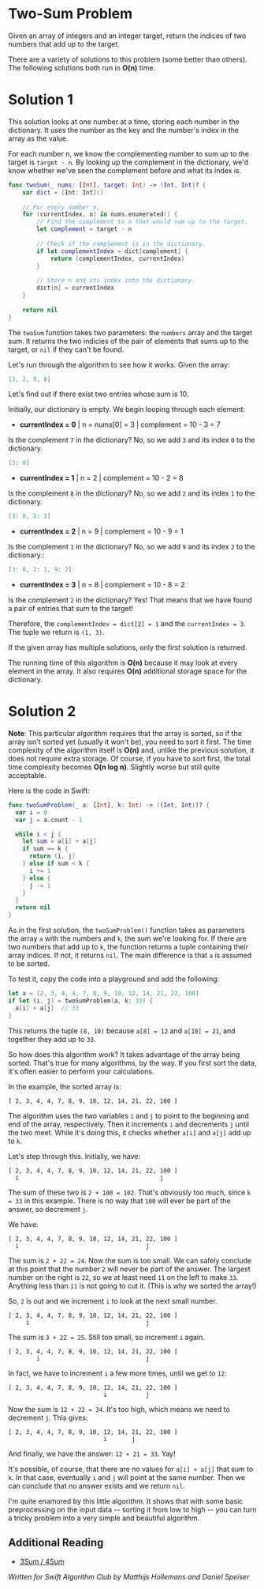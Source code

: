 # Two-Sum Problem

Given an array of integers and an integer target, return the indices of two numbers that add up to the target.

There are a variety of solutions to this problem (some better than others). The following solutions both run in **O(n)** time.

# Solution 1

This solution looks at one number at a time, storing each number in the dictionary. It uses the number as the key and the number's index in the array as the value.

For each number n, we know the complementing number to sum up to the target is `target - n`. By looking up the complement in the dictionary, we'd know whether we've seen the complement before and what its index is.

```swift
func twoSum(_ nums: [Int], target: Int) -> (Int, Int)? {
    var dict = [Int: Int]()
    
    // For every number n,
    for (currentIndex, n) in nums.enumerated() {
        // Find the complement to n that would sum up to the target.
        let complement = target - n
        
        // Check if the complement is in the dictionary.
        if let complementIndex = dict[complement] {
            return (complementIndex, currentIndex)
        }
        
        // Store n and its index into the dictionary.
        dict[n] = currentIndex
    }
    
    return nil
}
```

The `twoSum` function takes two parameters: the `numbers` array and the target sum. It returns the two indicies of the pair of elements that sums up to the target, or `nil` if they can't be found.

Let's run through the algorithm to see how it works. Given the array:

```swift
[3, 2, 9, 8]
```

Let's find out if there exist two entries whose sum is 10.

Initially, our dictionary is empty. We begin looping through each element:

- **currentIndex = 0** | n = nums[0] = 3 | complement = 10 - 3 = 7

Is the complement `7` in the dictionary? No, so we add `3` and its index `0` to the dictionary.

```swift
[3: 0]
```

- **currentIndex = 1** | n = 2 | complement = 10 - 2 = 8

Is the complement `8` in the dictionary? No, so we add `2` and its index `1` to the dictionary.

```swift
[3: 0, 2: 1]
```

- **currentIndex = 2** | n = 9 | complement = 10 - 9 = 1

Is the complement `1` in the dictionary? No, so we add `9` and its index `2` to the dictionary.:

```swift
[3: 0, 2: 1, 9: 2]
```

- **currentIndex = 3** | n = 8 | complement = 10 - 8 = 2

Is the complement `2` in the dictionary? Yes! That means that we have found a pair of entries that sum to the target!

Therefore, the `complementIndex = dict[2] = 1` and the `currentIndex = 3`. The tuple we return is `(1, 3)`.

If the given array has multiple solutions, only the first solution is returned.

The running time of this algorithm is **O(n)** because it may look at every element in the array. It also requires **O(n)** additional storage space for the dictionary.

# Solution 2

**Note**: This particular algorithm requires that the array is sorted, so if the array isn't sorted yet (usually it won't be), you need to sort it first. The time complexity of the algorithm itself is **O(n)** and, unlike the previous solution, it does not require extra storage. Of course, if you have to sort first, the total time complexity becomes **O(n log n)**. Slightly worse but still quite acceptable.

Here is the code in Swift:

```swift
func twoSumProblem(_ a: [Int], k: Int) -> ((Int, Int))? {
  var i = 0
  var j = a.count - 1

  while i < j {
    let sum = a[i] + a[j]
    if sum == k {
      return (i, j)
    } else if sum < k {
      i += 1
    } else {
      j -= 1
    }
  }
  return nil
}
```

As in the first solution, the `twoSumProblem()` function takes as parameters the array `a` with the numbers and `k`, the sum we're looking for. If there are two numbers that add up to `k`, the function returns a tuple containing their array indices. If not, it returns `nil`. The main difference is that `a` is assumed to be sorted.

To test it, copy the code into a playground and add the following:

```swift
let a = [2, 3, 4, 4, 7, 8, 9, 10, 12, 14, 21, 22, 100]
if let (i, j) = twoSumProblem(a, k: 33) {
  a[i] + a[j]  // 33
}
```

This returns the tuple `(8, 10)` because `a[8] = 12` and `a[10] = 21`, and together they add up to `33`.

So how does this algorithm work? It takes advantage of the array being sorted. That's true for many algorithms, by the way. If you first sort the data, it's often easier to perform your calculations.

In the example, the sorted array is:

	[ 2, 3, 4, 4, 7, 8, 9, 10, 12, 14, 21, 22, 100 ]

The algorithm uses the two variables `i` and `j` to point to the beginning and end of the array, respectively. Then it increments `i` and decrements `j` until the two meet. While it's doing this, it checks whether `a[i]` and `a[j]` add up to `k`.

Let's step through this. Initially, we have:

	[ 2, 3, 4, 4, 7, 8, 9, 10, 12, 14, 21, 22, 100 ]
      i                                        j

The sum of these two is `2 + 100 = 102`. That's obviously too much, since `k = 33` in this example. There is no way that `100` will ever be part of the answer, so decrement `j`.

We have:

	[ 2, 3, 4, 4, 7, 8, 9, 10, 12, 14, 21, 22, 100 ]
      i                                    j

The sum is `2 + 22 = 24`. Now the sum is too small. We can safely conclude at this point that the number `2` will never be part of the answer. The largest number on the right is `22`, so we at least need `11` on the left to make `33`. Anything less than `11` is not going to cut it. (This is why we sorted the array!)

So, `2` is out and we increment `i` to look at the next small number.

	[ 2, 3, 4, 4, 7, 8, 9, 10, 12, 14, 21, 22, 100 ]
         i                                 j

The sum is `3 + 22 = 25`. Still too small, so increment `i` again.

	[ 2, 3, 4, 4, 7, 8, 9, 10, 12, 14, 21, 22, 100 ]
            i                              j

In fact, we have to increment `i` a few more times, until we get to `12`:

	[ 2, 3, 4, 4, 7, 8, 9, 10, 12, 14, 21, 22, 100 ]
                               i           j

Now the sum is `12 + 22 = 34`. It's too high, which means we need to decrement `j`. This gives:

	[ 2, 3, 4, 4, 7, 8, 9, 10, 12, 14, 21, 22, 100 ]
                               i       j

And finally, we have the answer: `12 + 21 = 33`. Yay!

It's possible, of course, that there are no values for `a[i] + a[j]` that sum to `k`. In that case, eventually `i` and `j` will point at the same number. Then we can conclude that no answer exists and we return `nil`.

I'm quite enamored by this little algorithm. It shows that with some basic preprocessing on the input data -- sorting it from low to high -- you can turn a tricky problem into a very simple and beautiful algorithm.

## Additional Reading

* [3Sum / 4Sum](https://github.com/raywenderlich/swift-algorithm-club/tree/master/3Sum%20and%204Sum)

*Written for Swift Algorithm Club by Matthijs Hollemans and Daniel Speiser*
